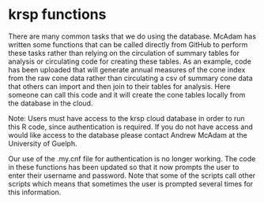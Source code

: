# krsp functions
There are many common tasks that we do using the database.  McAdam has written some functions that can be called directly from GitHub to perform these tasks rather than relying on the circulation of summary tables for analysis or circulating code for creating these tables.  As an example, code has been uploaded that will generate annual measures of the cone index from the raw cone data rather than circulating a csv of summary cone data that others can import and then join to their tables for analysis.  Here someone can call this code and it will create the cone tables locally from the database in the cloud.

Note: Users must have access to the krsp cloud database in order to run this R code, since authentication is required.  If you do not have access and would like access to the database please contact Andrew McAdam at the University of Guelph.

Our use of the .my.cnf file for authentication is no longer working.  The code in these functions has been updated so that it now prompts the user to enter their username and password.  Note that some of the scripts call other scripts which means that sometimes the user is prompted several times for this information.
